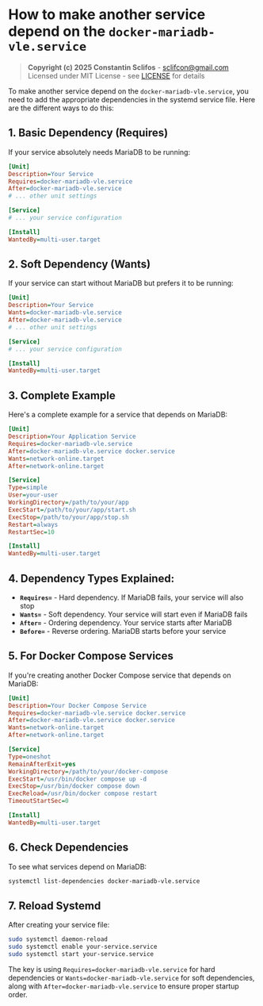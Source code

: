 # How to make another service depend on the `docker-mariadb-vle.service`

> **Copyright (c) 2025 Constantin Sclifos** - [sclifcon@gmail.com](mailto:sclifcon@gmail.com)  
> Licensed under MIT License - see [LICENSE](LICENSE) for details

To make another service depend on the `docker-mariadb-vle.service`, you need to add the appropriate dependencies in the systemd service file. Here are the different ways to do this:

## 1. **Basic Dependency (Requires)**
If your service absolutely needs MariaDB to be running:

```ini
[Unit]
Description=Your Service
Requires=docker-mariadb-vle.service
After=docker-mariadb-vle.service
# ... other unit settings

[Service]
# ... your service configuration

[Install]
WantedBy=multi-user.target
```

## 2. **Soft Dependency (Wants)**
If your service can start without MariaDB but prefers it to be running:

```ini
[Unit]
Description=Your Service
Wants=docker-mariadb-vle.service
After=docker-mariadb-vle.service
# ... other unit settings

[Service]
# ... your service configuration

[Install]
WantedBy=multi-user.target
```

## 3. **Complete Example**
Here's a complete example for a service that depends on MariaDB:

```ini
[Unit]
Description=Your Application Service
Requires=docker-mariadb-vle.service
After=docker-mariadb-vle.service docker.service
Wants=network-online.target
After=network-online.target

[Service]
Type=simple
User=your-user
WorkingDirectory=/path/to/your/app
ExecStart=/path/to/your/app/start.sh
ExecStop=/path/to/your/app/stop.sh
Restart=always
RestartSec=10

[Install]
WantedBy=multi-user.target
```

## 4. **Dependency Types Explained:**

- **`Requires=`** - Hard dependency. If MariaDB fails, your service will also stop
- **`Wants=`** - Soft dependency. Your service will start even if MariaDB fails
- **`After=`** - Ordering dependency. Your service starts after MariaDB
- **`Before=`** - Reverse ordering. MariaDB starts before your service

## 5. **For Docker Compose Services**
If you're creating another Docker Compose service that depends on MariaDB:

```ini
[Unit]
Description=Your Docker Compose Service
Requires=docker-mariadb-vle.service docker.service
After=docker-mariadb-vle.service docker.service
Wants=network-online.target
After=network-online.target

[Service]
Type=oneshot
RemainAfterExit=yes
WorkingDirectory=/path/to/your/docker-compose
ExecStart=/usr/bin/docker compose up -d
ExecStop=/usr/bin/docker compose down
ExecReload=/usr/bin/docker compose restart
TimeoutStartSec=0

[Install]
WantedBy=multi-user.target
```

## 6. **Check Dependencies**
To see what services depend on MariaDB:

```bash
systemctl list-dependencies docker-mariadb-vle.service
```

## 7. **Reload Systemd**
After creating your service file:

```bash
sudo systemctl daemon-reload
sudo systemctl enable your-service.service
sudo systemctl start your-service.service
```

The key is using `Requires=docker-mariadb-vle.service` for hard dependencies or `Wants=docker-mariadb-vle.service` for soft dependencies, along with `After=docker-mariadb-vle.service` to ensure proper startup order.